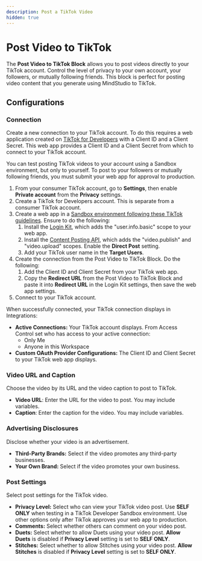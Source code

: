 ```yaml
---
description: Post a TikTok Video
hidden: true
---
```


# Post Video to TikTok

The **Post Video to TikTok Block** allows you to post videos directly to your TikTok account. Control the level of privacy to your own account, your followers, or mutually following friends. This block is perfect for posting video content that you generate using MindStudio to TikTok.

## **Configurations**

### **Connection**

Create a new connection to your TikTok account. To do this requires a web application created on [TikTok for Developers](https://developers.tiktok.com/) with a Client ID and a Client Secret. This web app provides a Client ID and a Client Secret from which to connect to your TikTok account.

You can test posting TikTok videos to your account using a Sandbox environment, but only to yourself. To post to your followers or mutually following friends, you must submit your web app for approval to production.

1. From your consumer TikTok account, go to **Settings**, then enable **Private account** from the **Privacy** settings.
2. Create a TikTok for Developers account. This is separate from a consumer TikTok account.
3. Create a web app in a [Sandbox environment following these TikTok guidelines](https://developers.tiktok.com/doc/add-a-sandbox/). Ensure to do the following:
   1. Install the [Login Kit](https://developers.tiktok.com/doc/login-kit-overview?enter_method=left_navigation), which adds the "user.info.basic" scope to your web app.
   2. Install the [Content Posting API](https://developers.tiktok.com/doc/content-posting-api-get-started?enter_method=left_navigation), which adds the "video.publish" and "video.upload" scopes. Enable the **Direct Post** setting.
   3. Add your TikTok user name in the **Target Users**.
4. Create the connection from the Post Video to TikTok Block. Do the following:
   1. Add the Client ID and Client Secret from your TikTok web app.
   2. Copy the **Redirect URL** from the Post Video to TikTok Block and paste it into **Redirect URL** in the Login Kit settings, then save the web app settings.
5. Connect to your TikTok account.

When successfully connected, your TikTok connection displays in Integrations:

* **Active Connections:** Your TikTok account displays. From Access Control set who has access to your active connection:
  * Only Me
  * Anyone in this Workspace
* **Custom OAuth Provider Configurations:** The Client ID and Client Secret to your TikTok web app displays.

### **Video URL and Caption**

Choose the video by its URL and the video caption to post to TikTok.

* **Video URL**: Enter the URL for the video to post. You may include variables.
* **Caption**: Enter the caption for the video. You may include variables.

### **Advertising Disclosures**

Disclose whether your video is an advertisement.

* **Third-Party Brands:** Select if the video promotes any third-party businesses.
* **Your Own Brand:** Select if the video promotes your own business.

### **Post Settings**

Select post settings for the TikTok video.

* **Privacy Level:** Select who can view your TikTok video post. Use **SELF ONLY** when testing in a TikTok Developer Sandbox environment. Use other options only after TikTok approves your web app to production.
* **Comments:** Select whether others can comment on your video post.
* **Duets:** Select whether to allow Duets using your video post. **Allow Duets** is disabled if **Privacy Level** setting is set to **SELF ONLY**.
* **Stitches:** Select whether to allow Stitches using your video post. **Allow Stitches** is disabled if **Privacy Level** setting is set to **SELF ONLY**.
